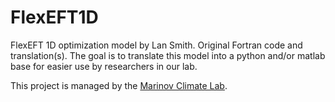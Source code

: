 # FlexEFT1D

FlexEFT 1D optimization model by Lan Smith. Original Fortran code and translation(s). The goal is to translate this model into a python and/or matlab base for easier use by researchers in our lab.

This project is managed by the [Marinov Climate Lab](https://climate.sas.upenn.edu/).
